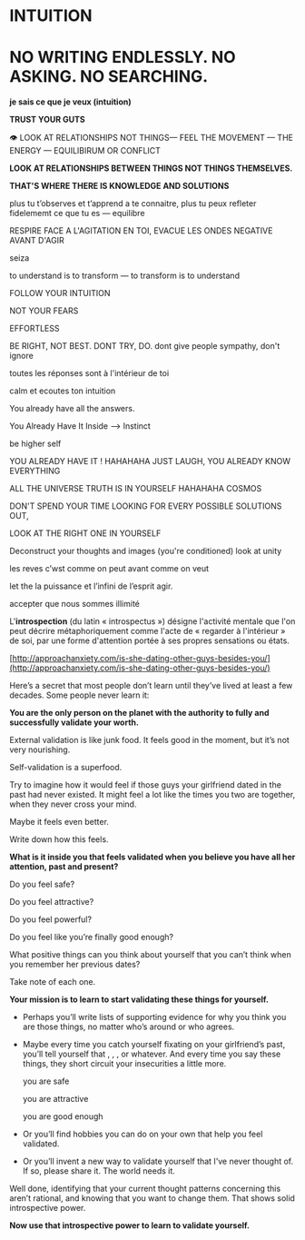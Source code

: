 # INTUITION
# NO WRITING ENDLESSLY. NO ASKING. NO SEARCHING.

**je sais ce que je veux (intuition)**

**TRUST YOUR GUTS**

👁 LOOK AT RELATIONSHIPS NOT THINGS— FEEL THE MOVEMENT — THE ENERGY — EQUILIBIRUM OR CONFLICT

**LOOK AT RELATIONSHIPS BETWEEN THINGS NOT THINGS THEMSELVES.**

**THAT'S WHERE THERE IS KNOWLEDGE AND SOLUTIONS**

plus tu t’observes et t’apprend a te connaitre, plus tu peux refleter fidelememt ce que tu es — equilibre

RESPIRE FACE A L'AGITATION EN TOI, EVACUE LES ONDES NEGATIVE AVANT D'AGIR

seiza

to understand is to transform — to transform is to understand

FOLLOW YOUR INTUITION

NOT YOUR FEARS

EFFORTLESS

BE RIGHT, NOT BEST. DONT TRY, DO. dont give people sympathy, don't ignore

toutes les réponses sont à l'intérieur de toi

calm et ecoutes ton intuition

You already have all the answers.

You Already Have It Inside —> Instinct

be higher self

YOU ALREADY HAVE IT ! HAHAHAHA JUST LAUGH, YOU ALREADY KNOW EVERYTHING

ALL THE UNIVERSE TRUTH IS IN YOURSELF HAHAHAHA COSMOS

DON'T SPEND YOUR TIME LOOKING FOR EVERY POSSIBLE SOLUTIONS OUT,

LOOK AT THE RIGHT ONE IN YOURSELF

Deconstruct your thoughts and images (you're conditioned) look at unity

les reves c’wst comme on peut avant comme on veut

let the la puissance et l’infini de l’esprit agir.

accepter que nous sommes illimité


L'**introspection** (du latin « introspectus ») désigne l'activité mentale que l'on peut décrire métaphoriquement comme l'acte de « regarder à l'intérieur » de soi, par une forme d'attention portée à ses propres sensations ou états.

[http://approachanxiety.com/is-she-dating-other-guys-besides-you/](http://approachanxiety.com/is-she-dating-other-guys-besides-you/)

Here’s a secret that most people don’t learn until they’ve lived at least a few decades. Some people never learn it:

**You are the only person on the planet with the authority to fully and successfully validate your worth.**

External validation is like junk food. It feels good in the moment, but it’s not very nourishing.

Self-validation is a superfood.

Try to imagine how it would feel if those guys your girlfriend dated in the past had never existed. It might feel a lot like the times you two are
together, when they never cross your mind.

Maybe it feels even better.

Write down how this feels.

**What is it inside you that feels validated when you believe you have all her attention, past and present?**

Do you feel safe?

Do you feel attractive?

Do you feel powerful?

Do you feel like you’re finally good enough?

What positive things can you think about yourself that you can’t think when you remember her previous dates?

Take note of each one.

**Your mission is to learn to start validating these things for yourself.**

- Perhaps you’ll write lists of supporting evidence for why you think you are those things, no matter who’s around or who agrees.
- Maybe every time you catch yourself fixating on your girlfriend’s past, you’ll tell yourself that , , , or whatever. And every time you say these things, they short circuit your insecurities a little more.

    you are safe

    you are attractive

    you are good enough

- Or you’ll find hobbies you can do on your own that help you feel validated.
- Or you’ll invent a new way to validate yourself that I’ve never thought of. If so, please share it. The world needs it.

Well done, identifying that your current thought patterns concerning this
aren’t rational, and knowing that you want to change them. That shows
solid introspective power.

**Now use that introspective power to learn to validate yourself.**